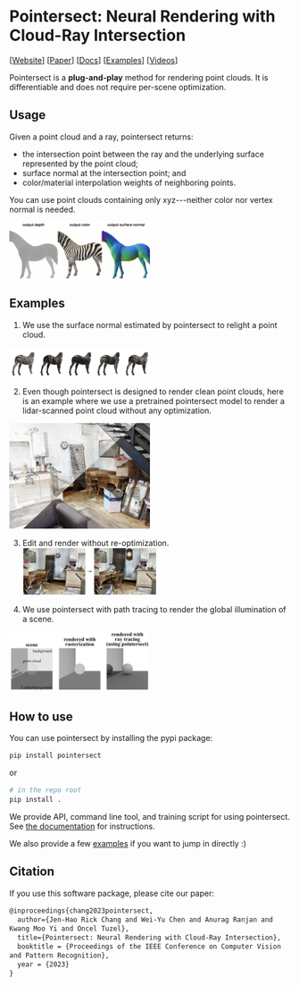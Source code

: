 # Pointersect: Neural Rendering with Cloud-Ray Intersection

[[Website](https://machinelearning.apple.com/research/pointersect)] 
[[Paper](https://arxiv.org/abs/2304.12390)] 
[[Docs](/assets/docs/README.md)] 
[[Examples](/assets/examples)] 
[[Videos](/assets/videos)] 

Pointersect is a **plug-and-play** method for rendering point clouds.
It is differentiable and does not require per-scene optimization.


## Usage

Given a point cloud and a ray, pointersect returns:

- the intersection point between the ray and the underlying surface represented by the point cloud;
- surface normal at the intersection point; and
- color/material interpolation weights of neighboring points.

You can use point clouds containing only xyz---neither color nor vertex normal is needed.

[<img src="/assets/img/pointersect_output.png" width="50%">](https://mlr.cdn-apple.com/video/zebra_video_78ac0aabc5.mp4)



## Examples

1. We use the surface normal estimated by pointersect to relight a point cloud.

<img src="/assets/img/pointersect_relight.png" width="50%">

2. Even though pointersect is designed to render clean point clouds, here is an example where we use a pretrained pointersect model 
to render a lidar-scanned point cloud without any optimization.

[<img src="/assets/img/pointersect_preview.png" width="50%">](https://mlr.cdn-apple.com/video/lidar_results_9a7bf55e95.mp4)


3. Edit and render without re-optimization.
[<img src="/assets/img/pointersect_3dedit.png" width="50%">](https://mlr.cdn-apple.com/video/lidar_results_9a7bf55e95.mp4)


4. We use pointersect with path tracing to render the global illumination of a scene. 

<img src="/assets/img/pointersect_globallight.png" width="50%">



## How to use 

You can use pointersect by installing the pypi package:
```bash
pip install pointersect
```
or 
```bash
# in the repo root 
pip install .
```

We provide API, command line tool, and training script for using pointersect. 
See [the documentation](/docs/README.md) for instructions.

We also provide a few [examples](/assets/examples) if you want to jump in directly :) 


## Citation

If you use this software package, please cite our paper:

```
@inproceedings{chang2023pointersect,
  author={Jen-Hao Rick Chang and Wei-Yu Chen and Anurag Ranjan and Kwang Moo Yi and Oncel Tuzel},
  title={Pointersect: Neural Rendering with Cloud-Ray Intersection},
  booktitle = {Proceedings of the IEEE Conference on Computer Vision and Pattern Recognition},
  year = {2023}
}
```
